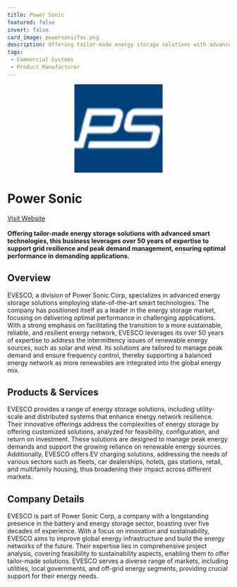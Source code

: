 ```yaml
---
title: Power Sonic
featured: false
invert: false
card_image: powersonicfav.png
description: Offering tailor-made energy storage solutions with advanced smart technologies, this business leverages over 50 years of expertise to support grid resilience and peak demand management, ensuring optimal performance in demanding applications.
tags: 
 - Commercial Systems
 - Product Manufacturer
---
```


<div align="center">
<a href="https://www.power-sonic.com/energy-storage-solutions/">
<img src="powersonicfav.png" alt="Logo" style="min-width: 200px; max-width: 600px; height: auto;" >
</a>
</div>

# Power Sonic
<a href="https://www.power-sonic.com/energy-storage-solutions/">Visit Website</a>
<br>
<br>
**Offering tailor-made energy storage solutions with advanced smart technologies, this business leverages over 50 years of expertise to support grid resilience and peak demand management, ensuring optimal performance in demanding applications.**

## Overview
EVESCO, a division of Power Sonic Corp, specializes in advanced energy storage solutions employing state-of-the-art smart technologies. The company has positioned itself as a leader in the energy storage market, focusing on delivering optimal performance in challenging applications. With a strong emphasis on facilitating the transition to a more sustainable, reliable, and resilient energy network, EVESCO leverages its over 50 years of expertise to address the intermittency issues of renewable energy sources, such as solar and wind. Its solutions are tailored to manage peak demand and ensure frequency control, thereby supporting a balanced energy network as more renewables are integrated into the global energy mix.
## Products & Services 
EVESCO provides a range of energy storage solutions, including utility-scale and distributed systems that enhance energy network resilience. Their innovative offerings address the complexities of energy storage by offering customized solutions, analyzed for feasibility, configuration, and return on investment. These solutions are designed to manage peak energy demands and support the growing reliance on renewable energy sources. Additionally, EVESCO offers EV charging solutions, addressing the needs of various sectors such as fleets, car dealerships, hotels, gas stations, retail, and multifamily housing, thus broadening their impact across different markets.
## Company Details 
EVESCO is part of Power Sonic Corp, a company with a longstanding presence in the battery and energy storage sector, boasting over five decades of experience. With a focus on innovation and sustainability, EVESCO aims to improve global energy infrastructure and build the energy networks of the future. Their expertise lies in comprehensive project analysis, covering feasibility to sustainability aspects, enabling them to offer tailor-made solutions. EVESCO serves a diverse range of markets, including utilities, local governments, and off-grid energy segments, providing crucial support for their energy needs.

